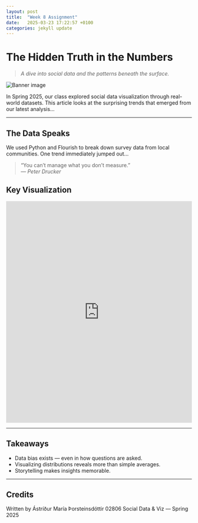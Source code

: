 ```yaml
---
layout: post
title:  "Week 8 Assignment"
date:   2025-03-23 17:22:57 +0100
categories: jekyll update
---
```


# The Hidden Truth in the Numbers

> *A dive into social data and the patterns beneath the surface.*

![Banner image](/assets/img/magazine-header.jpg)

In Spring 2025, our class explored social data visualization through real-world datasets. This article looks at the surprising trends that emerged from our latest analysis...

---

## The Data Speaks

We used Python and Flourish to break down survey data from local communities. One trend immediately jumped out...

> “You can’t manage what you don’t measure.”  
> — *Peter Drucker*

## Key Visualization

<iframe src="https://flo.uri.sh/your-chart-id/embed" width="100%" height="600" frameborder="0"></iframe>

---

## Takeaways

- Data bias exists — even in how questions are asked.
- Visualizing distributions reveals more than simple averages.
- Storytelling makes insights memorable.

---

## Credits

Written by Ástríður María Þorsteinsdóttir 
02806 Social Data & Viz — Spring 2025